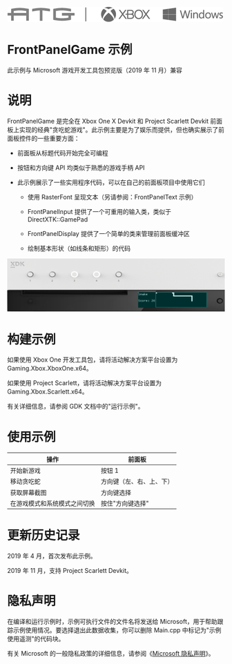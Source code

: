   ![](./media/image1.png)

#   FrontPanelGame 示例

此示例与 Microsoft 游戏开发工具包预览版（2019 年 11 月）兼容

# 

# 说明

FrontPanelGame 是完全在 Xbox One X Devkit 和 Project Scarlett Devkit
前面板上实现的经典"贪吃蛇游戏"。此示例主要是为了娱乐而提供，但也确实展示了前面板控件的一些重要方面：

-   前面板从标题代码开始完全可编程

-   按钮和方向键 API 均类似于熟悉的游戏手柄 API

-   此示例展示了一些实用程序代码，可以在自己的前面板项目中使用它们

    -   使用 RasterFont 呈现文本（另请参阅：FrontPanelText 示例）

    -   FrontPanelInput 提供了一个可重用的输入类，类似于
        DirectXTK::GamePad

    -   FrontPanelDisplay 提供了一个简单的类来管理前面板缓冲区

    -   绘制基本形状（如线条和矩形）的代码

![](./media/image3.png)

# 构建示例

如果使用 Xbox One 开发工具包，请将活动解决方案平台设置为
Gaming.Xbox.XboxOne.x64。

如果使用 Project Scarlett，请将活动解决方案平台设置为
Gaming.Xbox.Scarlett.x64。

有关详细信息，请参阅 GDK 文档中的"运行示例"。

# 使用示例

| 操作                                      |  前面板                   |
|-------------------------------------------|--------------------------|
| 开始新游戏                                |  按钮 1                   |
| 移动贪吃蛇                                |  方向键（左、右、上、下） |
| 获取屏幕截图                              |  方向键选择               |
| 在游戏模式和系统模式之间切换              |  按住"方向键选择"         |

# 更新历史记录

2019 年 4 月，首次发布此示例。

2019 年 11 月，支持 Project Scarlett Devkit。

# 隐私声明

在编译和运行示例时，示例可执行文件的文件名将发送给
Microsoft，用于帮助跟踪示例使用情况。要选择退出此数据收集，你可以删除
Main.cpp 中标记为"示例使用遥测"的代码块。

有关 Microsoft 的一般隐私政策的详细信息，请参阅《[Microsoft
隐私声明](https://privacy.microsoft.com/en-us/privacystatement/)》。
